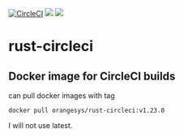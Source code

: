 [![CircleCI](https://circleci.com/gh/gavinzhou/rust-circleci.svg?style=svg)](https://circleci.com/gh/gavinzhou/rust-circleci)
[![](https://images.microbadger.com/badges/version/orangesys/rust-circleci.svg)](https://microbadger.com/images/orangesys/rust-circleci "Get your own version badge on microbadger.com")
[![](https://images.microbadger.com/badges/image/orangesys/rust-circleci.svg)](https://microbadger.com/images/orangesys/rust-circleci "Get your own image badge on microbadger.com")
# rust-circleci

## Docker image for CircleCI builds

can pull docker images with tag

```console
docker pull orangesys/rust-circleci:v1.23.0
```

I will not use latest.